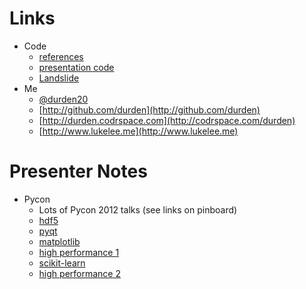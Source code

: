 # Links

- Code
    - [references](http://www.pinboard.in/u:durden/t:pyhou_oil/)
    - [presentation code](https://github.com/durden/python_science_apps)
    - [Landslide](https://github.com/adamzap/landslide)
- Me
    - [@durden20](http://twitter.com/#!/durden20)
    - [http://github.com/durden](http://github.com/durden)
    - [http://durden.codrspace.com](http://codrspace.com/durden)
    - [http://www.lukelee.me](http://www.lukelee.me)

# Presenter Notes

- Pycon
    - Lots of Pycon 2012 talks (see links on pinboard)
    - [hdf5](https://us.pycon.org/2012/schedule/presentation/231/)
    - [pyqt](https://us.pycon.org/2012/schedule/presentation/374/)
    - [matplotlib](https://us.pycon.org/2012/schedule/presentation/238/)
    - [high performance 1](https://us.pycon.org/2012/schedule/presentation/174/)
    - [scikit-learn](https://us.pycon.org/2012/schedule/presentation/195/)
    - [high performance 2](https://us.pycon.org/2012/schedule/presentation/343/)
